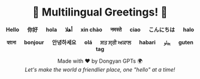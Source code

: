 <!-- Header -->
<h1 align="center">🌟 Multilingual Greetings! 🌟</h1>

<!-- Greetings -->
<p align="center">
  <strong>Hello</strong> &emsp; <strong>你好</strong> &emsp; <strong>hola</strong> &emsp; <strong>أهلا</strong> &emsp; <strong>xin chào</strong> &emsp; <strong>नमस्ते</strong> &emsp; <strong>ciao</strong> &emsp; <strong>こんにちは</strong> &emsp; <strong>halo</strong>
</p>
<p align="center">
  <strong>হ্যালো</strong> &emsp; <strong>bonjour</strong> &emsp; <strong>안녕하세요</strong> &emsp; <strong>olá</strong> &emsp; <strong>ਸਤ ਸ੍ਰੀ ਅਕਾਲ</strong> &emsp; <strong>habari</strong> &emsp; <strong>ہیلو</strong> &emsp; <strong>guten tag</strong>
</p>

<!-- Footer -->
<p align="center">
  Made with ❤️ by Dongyan GPTs 🌍<br>
  <i>Let's make the world a friendlier place, one "hello" at a time!</i>
</p>
